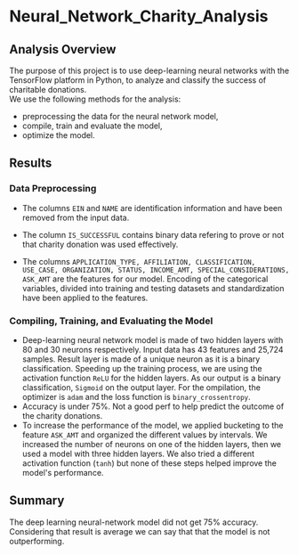 # Neural_Network_Charity_Analysis

## Analysis Overview
The purpose of this project is to use deep-learning neural networks with the TensorFlow platform in Python, to analyze and classify the success of charitable donations.\
We use the following methods for the analysis:
- preprocessing the data for the neural network model,
- compile, train and evaluate the model,
- optimize the model.

## Results

### Data Preprocessing
- The columns `EIN` and `NAME` are identification information and have been removed from the input data.
- The column `IS_SUCCESSFUL` contains binary data refering to prove or not that charity donation was used effectively. 

- The columns `APPLICATION_TYPE, AFFILIATION, CLASSIFICATION, USE_CASE, ORGANIZATION, STATUS, INCOME_AMT, SPECIAL_CONSIDERATIONS, ASK_AMT` are the features for our model. Encoding of the categorical variables, divided into training and testing datasets and standardization have been applied to the features.

### Compiling, Training, and Evaluating the Model
- Deep-learning neural network model is made of two hidden layers with 80 and 30 neurons respectively.
Input data has 43 features and 25,724 samples.
Result layer is made of a unique neuron as it is a binary classification.
Speeding up the training process, we are using the activation function `ReLU` for the hidden layers. As our output is a binary classification, `Sigmoid` on the output layer.
For the ompilation, the optimizer is `adam` and the loss function is `binary_crossentropy`.
- Accuracy is under 75%. Not a good perf to help predict the outcome of the charity donations.
- To increase the performance of the model, we applied bucketing to the feature `ASK_AMT` and organized the different values by intervals.
We increased the number of neurons on one of the hidden layers, then we used a model with three hidden layers.
We also tried a different activation function (`tanh`) but none of these steps helped improve the model's performance.

## Summary
The deep learning neural-network model did not get 75% accuracy. Considering that result is average we can say that  that the model is not outperforming.
